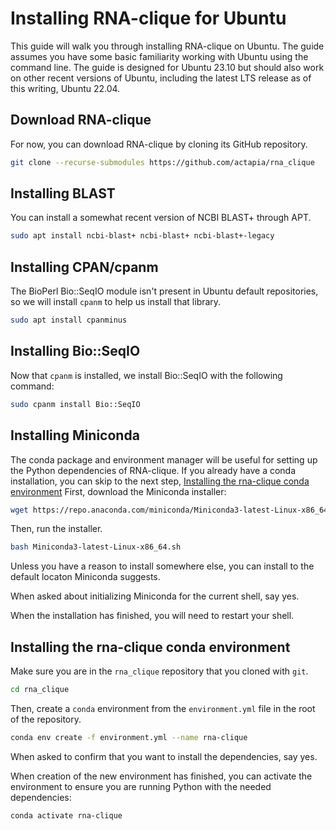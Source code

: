 # Installing RNA-clique for Ubuntu

This guide will walk you through installing RNA-clique on Ubuntu. The guide
assumes you have some basic familiarity working with Ubuntu using the command
line. The guide is designed for Ubuntu 23.10 but should also work on other
recent versions of Ubuntu, including the latest LTS release as of this writing,
Ubuntu 22.04.

## Download RNA-clique

For now, you can download RNA-clique by cloning its GitHub repository.

```bash
git clone --recurse-submodules https://github.com/actapia/rna_clique
```


## Installing BLAST

You can install a somewhat recent version of NCBI BLAST+ through APT.

```bash
sudo apt install ncbi-blast+ ncbi-blast+ ncbi-blast+-legacy
```

## Installing CPAN/cpanm

The BioPerl Bio::SeqIO module isn't present in Ubuntu default repositories, so
we will install `cpanm` to help us install that library.

```bash
sudo apt install cpanminus
```

## Installing Bio::SeqIO

Now that `cpanm` is installed, we install Bio::SeqIO with the following command:

```bash
sudo cpanm install Bio::SeqIO
```

## Installing Miniconda

The conda package and environment manager will be useful for setting up the
Python dependencies of RNA-clique. If you already have a conda installation, you
can skip to the next step, [Installing the rna-clique conda
environment](#installing-the-rna-clique-conda-environment) First, download the
Miniconda installer:

```bash
wget https://repo.anaconda.com/miniconda/Miniconda3-latest-Linux-x86_64.sh
```

Then, run the installer.

```bash
bash Miniconda3-latest-Linux-x86_64.sh
```

Unless you have a reason to install somewhere else, you can install to the
default locaton Miniconda suggests.

When asked about initializing Miniconda for the current shell, say yes.

When the installation has finished, you will need to restart your shell.

## Installing the rna-clique conda environment

Make sure you are in the `rna_clique` repository that you cloned with `git`.

```bash
cd rna_clique
```

Then, create a `conda` environment from the `environment.yml` file in the root
of the repository.

```bash
conda env create -f environment.yml --name rna-clique
```

When asked to confirm that you want to install the dependencies, say yes.

When creation of the new environment has finished, you can activate the
environment to ensure you are running Python with the needed dependencies:

```bash
conda activate rna-clique
```
